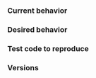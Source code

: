 ### Current behavior

<!-- A description including screenshots, stack traces, DEBUG logs, etc -->

### Desired behavior

<!-- A clear description of what you want to happen -->

### Test code to reproduce

<!-- Issues without a reproducible example WILL BE CLOSED -->

### Versions

<!-- Package, operating system, browser -->
